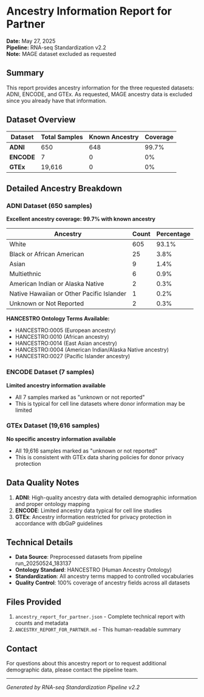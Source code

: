 # Ancestry Information Report for Partner
**Date:** May 27, 2025  
**Pipeline:** RNA-seq Standardization v2.2  
**Note:** MAGE dataset excluded as requested

## Summary

This report provides ancestry information for the three requested datasets: ADNI, ENCODE, and GTEx. As requested, MAGE ancestry data is excluded since you already have that information.

## Dataset Overview

| Dataset | Total Samples | Known Ancestry | Coverage |
|---------|---------------|----------------|----------|
| **ADNI** | 650 | 648 | 99.7% |
| **ENCODE** | 7 | 0 | 0% |
| **GTEx** | 19,616 | 0 | 0% |

## Detailed Ancestry Breakdown

### ADNI Dataset (650 samples)
**Excellent ancestry coverage: 99.7% with known ancestry**

| Ancestry | Count | Percentage |
|----------|-------|------------|
| White | 605 | 93.1% |
| Black or African American | 25 | 3.8% |
| Asian | 9 | 1.4% |
| Multiethnic | 6 | 0.9% |
| American Indian or Alaska Native | 2 | 0.3% |
| Native Hawaiian or Other Pacific Islander | 1 | 0.2% |
| Unknown or Not Reported | 2 | 0.3% |

**HANCESTRO Ontology Terms Available:**
- HANCESTRO:0005 (European ancestry)
- HANCESTRO:0010 (African ancestry)  
- HANCESTRO:0014 (East Asian ancestry)
- HANCESTRO:0004 (American Indian/Alaska Native ancestry)
- HANCESTRO:0027 (Pacific Islander ancestry)

### ENCODE Dataset (7 samples)
**Limited ancestry information available**
- All 7 samples marked as "unknown or not reported"
- This is typical for cell line datasets where donor information may be limited

### GTEx Dataset (19,616 samples)
**No specific ancestry information available**
- All 19,616 samples marked as "unknown or not reported"
- This is consistent with GTEx data sharing policies for donor privacy protection

## Data Quality Notes

1. **ADNI**: High-quality ancestry data with detailed demographic information and proper ontology mapping
2. **ENCODE**: Limited ancestry data typical for cell line studies
3. **GTEx**: Ancestry information restricted for privacy protection in accordance with dbGaP guidelines

## Technical Details

- **Data Source**: Preprocessed datasets from pipeline run_20250524_183137
- **Ontology Standard**: HANCESTRO (Human Ancestry Ontology)
- **Standardization**: All ancestry terms mapped to controlled vocabularies
- **Quality Control**: 100% coverage of ancestry fields across all datasets

## Files Provided

1. `ancestry_report_for_partner.json` - Complete technical report with counts and metadata
2. `ANCESTRY_REPORT_FOR_PARTNER.md` - This human-readable summary

## Contact

For questions about this ancestry report or to request additional demographic data, please contact the pipeline team.

---
*Generated by RNA-seq Standardization Pipeline v2.2*